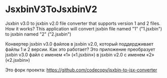# JsxbinV3ToJsxbinV2
Jsxbin v3.0 to jsxbin v2.0 file converter that supports version 1 and 2 files.
How it works?
This application will convert jsxbin file named "1" ("1.jsxbin") to jsxbin named "2" ("2.jsxbin")

Конвертер jsxbin v3.0 файлов в jsxbin v2.0, который поддердживает файлы 1 и 2 версии.
Как это работает?
Это приложение преобразует jsxbin v3.0 файл с именем «1» («1.jsxbin») в jsxbin v2.0 с именем «2» («2.jsxbin») 

Это форк проекта:
https://github.com/codecopy/jsxbin-to-jsx-converter
